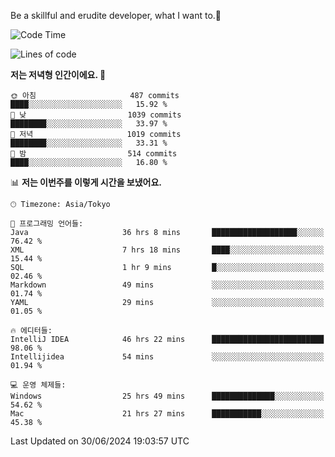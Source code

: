 Be a skillful and erudite developer, what I want to.👶

<!--START_SECTION:waka-->
![Code Time](http://img.shields.io/badge/Code%20Time-976%20hrs%2022%20mins-blue)

![Lines of code](https://img.shields.io/badge/%EC%A0%80%EB%8A%94%20%EC%97%AC%ED%83%9C%EA%B9%8C%EC%A7%80%20-2.5%20million%20%EC%A4%84%EC%9D%98%20%EC%BD%94%EB%93%9C%EB%A5%BC%20%EC%9E%91%EC%84%B1%ED%96%88%EC%96%B4%EC%9A%94.-blue)

**저는 저녁형 인간이에요. 🦉** 

```text
🌞 아침                     487 commits         ████░░░░░░░░░░░░░░░░░░░░░   15.92 % 
🌆 낮　                     1039 commits        ████████░░░░░░░░░░░░░░░░░   33.97 % 
🌃 저녁                     1019 commits        ████████░░░░░░░░░░░░░░░░░   33.31 % 
🌙 밤　                     514 commits         ████░░░░░░░░░░░░░░░░░░░░░   16.80 % 
```


📊 **저는 이번주를 이렇게 시간을 보냈어요.** 

```text
🕑︎ Timezone: Asia/Tokyo

💬 프로그래밍 언어들: 
Java                     36 hrs 8 mins       ███████████████████░░░░░░   76.42 % 
XML                      7 hrs 18 mins       ████░░░░░░░░░░░░░░░░░░░░░   15.44 % 
SQL                      1 hr 9 mins         █░░░░░░░░░░░░░░░░░░░░░░░░   02.46 % 
Markdown                 49 mins             ░░░░░░░░░░░░░░░░░░░░░░░░░   01.74 % 
YAML                     29 mins             ░░░░░░░░░░░░░░░░░░░░░░░░░   01.05 % 

🔥 에디터들: 
IntelliJ IDEA            46 hrs 22 mins      █████████████████████████   98.06 % 
Intellijidea             54 mins             ░░░░░░░░░░░░░░░░░░░░░░░░░   01.94 % 

💻 운영 체제들: 
Windows                  25 hrs 49 mins      ██████████████░░░░░░░░░░░   54.62 % 
Mac                      21 hrs 27 mins      ███████████░░░░░░░░░░░░░░   45.38 % 
```


 Last Updated on 30/06/2024 19:03:57 UTC
<!--END_SECTION:waka-->
